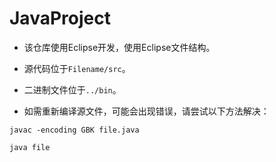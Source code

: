 # JavaProject

* 该仓库使用Eclipse开发，使用Eclipse文件结构。

* 源代码位于`Filename/src`。

* 二进制文件位于`../bin`。

* 如需重新编译源文件，可能会出现错误，请尝试以下方法解决：


```
javac -encoding GBK file.java
```


```
java file
```

